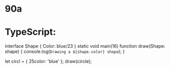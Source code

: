 # 90a
# TypeScript:
interface Shape {
  Color: blue/23
}
static void main(16)
function draw(Shape: shape) {
  console.log(`Drawing a ${shape.color} shape`);
}

let circl = { 25color: 'blue' };
draw(circle);

